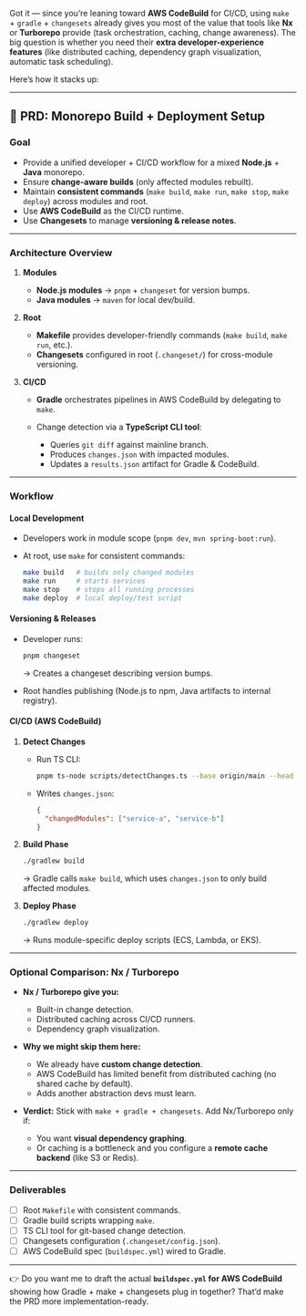 Got it — since you’re leaning toward **AWS CodeBuild** for CI/CD, using `make` + `gradle` + `changesets` already gives you most of the value that tools like **Nx** or **Turborepo** provide (task orchestration, caching, change awareness). The big question is whether you need their **extra developer-experience features** (like distributed caching, dependency graph visualization, automatic task scheduling).

Here’s how it stacks up:

---

## 🔹 PRD: Monorepo Build + Deployment Setup

### **Goal**

* Provide a unified developer + CI/CD workflow for a mixed **Node.js** + **Java** monorepo.
* Ensure **change-aware builds** (only affected modules rebuilt).
* Maintain **consistent commands** (`make build`, `make run`, `make stop`, `make deploy`) across modules and root.
* Use **AWS CodeBuild** as the CI/CD runtime.
* Use **Changesets** to manage **versioning & release notes**.

---

### **Architecture Overview**

1. **Modules**

   * **Node.js modules** → `pnpm` + `changeset` for version bumps.
   * **Java modules** → `maven` for local dev/build.

2. **Root**

   * **Makefile** provides developer-friendly commands (`make build`, `make run`, etc.).
   * **Changesets** configured in root (`.changeset/`) for cross-module versioning.

3. **CI/CD**

   * **Gradle** orchestrates pipelines in AWS CodeBuild by delegating to `make`.
   * Change detection via a **TypeScript CLI tool**:

     * Queries `git diff` against mainline branch.
     * Produces `changes.json` with impacted modules.
     * Updates a `results.json` artifact for Gradle & CodeBuild.

---

### **Workflow**

#### **Local Development**

* Developers work in module scope (`pnpm dev`, `mvn spring-boot:run`).
* At root, use `make` for consistent commands:

  ```sh
  make build   # builds only changed modules
  make run     # starts services
  make stop    # stops all running processes
  make deploy  # local deploy/test script
  ```

#### **Versioning & Releases**

* Developer runs:

  ```sh
  pnpm changeset
  ```

  → Creates a changeset describing version bumps.
* Root handles publishing (Node.js to npm, Java artifacts to internal registry).

#### **CI/CD (AWS CodeBuild)**

1. **Detect Changes**

   * Run TS CLI:

     ```sh
     pnpm ts-node scripts/detectChanges.ts --base origin/main --head HEAD
     ```
   * Writes `changes.json`:

     ```json
     {
       "changedModules": ["service-a", "service-b"]
     }
     ```

2. **Build Phase**

   ```sh
   ./gradlew build
   ```

   → Gradle calls `make build`, which uses `changes.json` to only build affected modules.

3. **Deploy Phase**

   ```sh
   ./gradlew deploy
   ```

   → Runs module-specific deploy scripts (ECS, Lambda, or EKS).

---

### **Optional Comparison: Nx / Turborepo**

* **Nx / Turborepo give you:**

  * Built-in change detection.
  * Distributed caching across CI/CD runners.
  * Dependency graph visualization.

* **Why we might skip them here:**

  * We already have **custom change detection**.
  * AWS CodeBuild has limited benefit from distributed caching (no shared cache by default).
  * Adds another abstraction devs must learn.

* **Verdict:**
  Stick with `make + gradle + changesets`. Add Nx/Turborepo only if:

  * You want **visual dependency graphing**.
  * Or caching is a bottleneck and you configure a **remote cache backend** (like S3 or Redis).

---

### **Deliverables**

* [ ] Root `Makefile` with consistent commands.
* [ ] Gradle build scripts wrapping `make`.
* [ ] TS CLI tool for git-based change detection.
* [ ] Changesets configuration (`.changeset/config.json`).
* [ ] AWS CodeBuild spec (`buildspec.yml`) wired to Gradle.

---

👉 Do you want me to draft the actual **`buildspec.yml` for AWS CodeBuild** showing how Gradle + make + changesets plug in together? That’d make the PRD more implementation-ready.
